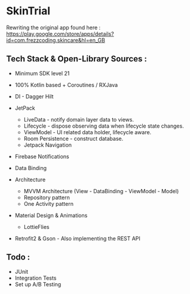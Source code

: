# SkinTrial

Rewriting the original app found here : https://play.google.com/store/apps/details?id=com.frezzcoding.skincare&hl=en_GB

## Tech Stack & Open-Library Sources : 
+ Minimum SDK level 21
+ 100% Kotlin based + Coroutines / RXJava
+ DI - Dagger Hilt
+ JetPack
   + LiveData - notify domain layer data to views.
   + Lifecycle - dispose observing data when lifecycle state changes.
   + ViewModel - UI related data holder, lifecycle aware.
   + Room Persistence - construct database.
   + Jetpack Navigation
+ Firebase Notifications
+ Data Binding
+ Architecture
   + MVVM Architecture (View - DataBinding - ViewModel - Model)
   + Repository pattern
   + One Activity pattern

+ Material Design & Animations
   + LottieFlies
  
+ Retrofit2 & Gson - Also implementing the REST API


## Todo : 

+ JUnit
+ Integration Tests
+ Set up A/B Testing
